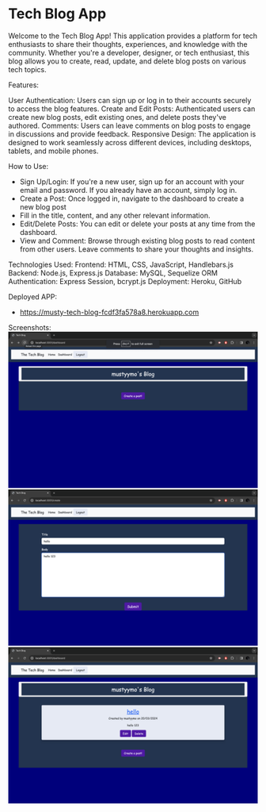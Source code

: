 # Tech Blog App

Welcome to the Tech Blog App! This application provides a platform for tech enthusiasts to share their thoughts, experiences, and knowledge with the community. Whether you're a developer, designer, or tech enthusiast, this blog allows you to create, read, update, and delete blog posts on various tech topics.

Features:

User Authentication: Users can sign up or log in to their accounts securely to access the blog features.
Create and Edit Posts: Authenticated users can create new blog posts, edit existing ones, and delete posts they've authored.
Comments: Users can leave comments on blog posts to engage in discussions and provide feedback.
Responsive Design: The application is designed to work seamlessly across different devices, including desktops, tablets, and mobile phones.

How to Use:

- Sign Up/Login: If you're a new user, sign up for an account with your email and password. If you already have an account, simply log in.
- Create a Post: Once logged in, navigate to the dashboard to create a new blog post
- Fill in the title, content, and any other relevant information.
- Edit/Delete Posts: You can edit or delete your posts at any time from the dashboard.
- View and Comment: Browse through existing blog posts to read content from other users. Leave comments to share your thoughts and insights.

Technologies Used:
Frontend: HTML, CSS, JavaScript, Handlebars.js
Backend: Node.js, Express.js
Database: MySQL, Sequelize ORM
Authentication: Express Session, bcrypt.js
Deployment: Heroku, GitHub

Deployed APP:
- https://musty-tech-blog-fcdf3fa578a8.herokuapp.com


Screenshots:
![Alt text](assets/Screenshot%202024-03-20%20at%2017.37.59.png)
![Alt text](assets/Screenshot%202024-03-20%20at%2017.38.12.png)
![Alt text](assets/Screenshot%202024-03-20%20at%2017.38.20.png)